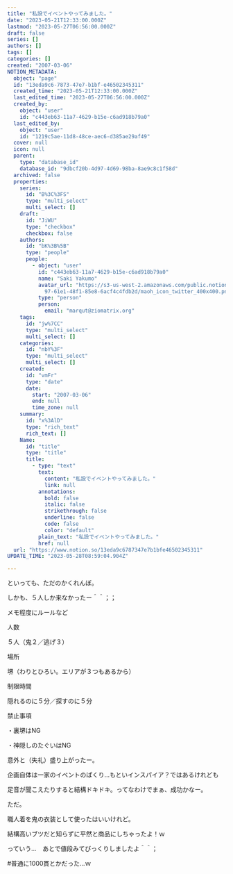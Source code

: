 ```yaml
---
title: "私設でイベントやってみました。"
date: "2023-05-21T12:33:00.000Z"
lastmod: "2023-05-27T06:56:00.000Z"
draft: false
series: []
authors: []
tags: []
categories: []
created: "2007-03-06"
NOTION_METADATA:
  object: "page"
  id: "13eda9c6-7873-47e7-b1bf-e46502345311"
  created_time: "2023-05-21T12:33:00.000Z"
  last_edited_time: "2023-05-27T06:56:00.000Z"
  created_by:
    object: "user"
    id: "c443eb63-11a7-4629-b15e-c6ad918b79a0"
  last_edited_by:
    object: "user"
    id: "1219c5ae-11d8-48ce-aec6-d385ae29af49"
  cover: null
  icon: null
  parent:
    type: "database_id"
    database_id: "9dbcf20b-4d97-4d69-98ba-8ae9c8c1f58d"
  archived: false
  properties:
    series:
      id: "B%3C%3FS"
      type: "multi_select"
      multi_select: []
    draft:
      id: "JiWU"
      type: "checkbox"
      checkbox: false
    authors:
      id: "bK%3B%5B"
      type: "people"
      people:
        - object: "user"
          id: "c443eb63-11a7-4629-b15e-c6ad918b79a0"
          name: "Saki Yakumo"
          avatar_url: "https://s3-us-west-2.amazonaws.com/public.notion-static.com/3ad1c4\
            97-61e1-48f1-85e8-6acf4c4fdb2d/maoh_icon_twitter_400x400.png"
          type: "person"
          person:
            email: "marqut@ziomatrix.org"
    tags:
      id: "jw%7CC"
      type: "multi_select"
      multi_select: []
    categories:
      id: "nbY%3F"
      type: "multi_select"
      multi_select: []
    created:
      id: "vmFr"
      type: "date"
      date:
        start: "2007-03-06"
        end: null
        time_zone: null
    summary:
      id: "x%3AlD"
      type: "rich_text"
      rich_text: []
    Name:
      id: "title"
      type: "title"
      title:
        - type: "text"
          text:
            content: "私設でイベントやってみました。"
            link: null
          annotations:
            bold: false
            italic: false
            strikethrough: false
            underline: false
            code: false
            color: "default"
          plain_text: "私設でイベントやってみました。"
          href: null
  url: "https://www.notion.so/13eda9c6787347e7b1bfe46502345311"
UPDATE_TIME: "2023-05-28T08:59:04.904Z"

---
```

<link rel="stylesheet" href="https://cdn.jsdelivr.net/npm/katex@0.16.2/dist/katex.min.css" integrity="sha384-bYdxxUwYipFNohQlHt0bjN/LCpueqWz13HufFEV1SUatKs1cm4L6fFgCi1jT643X" crossorigin="anonymous">


といっても、ただのかくれんぼ。


しかも、５人しか来なかったー＾＾；；


メモ程度にルールなど


人数


５人（鬼２／逃げ３）


場所


堺（わりとひろい。エリアが３つもあるから）


制限時間


隠れるのに５分／探すのに５分


禁止事項


・裏堺はNG


・神隠しのたぐいはNG


意外と（失礼）盛り上がったー。


企画自体は一家のイベントのぱくり…もといインスパイア？ではあるけれども


足音が聞こえたりすると結構ドキドキ。ってなわけでまぁ、成功かなー。


ただ。


職人着を鬼の衣装として使ったはいいけれど。


結構高いブツだと知らずに平然と商品にしちゃったよ！ｗ


っていう…　あとで値段みてびっくりしましたよ＾＾；


#普通に1000貫とかだった…ｗ

